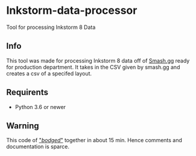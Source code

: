 # Inkstorm-data-processor
Tool for processing Inkstorm 8 Data 

## Info
This tool was made for processing Inkstorm 8 data off of [Smash.gg](https://smash.gg/tournament/inkstorm-8/details) 
ready for production department. It takes in the CSV given by smash.gg and creates a csv of a specifed layout.

## Requirents
- Python 3.6 or newer

## Warning
This code of ["*bodged*"](https://www.youtube.com/watch?v=lIFE7h3m40U) together in about 15 min. Hence comments and documentation is sparce.
